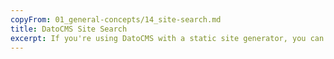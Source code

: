 ```yaml
---
copyFrom: 01_general-concepts/14_site-search.md
title: DatoCMS Site Search
excerpt: If you're using DatoCMS with a static site generator, you can add basic site-search functionality in no time.
---
```


